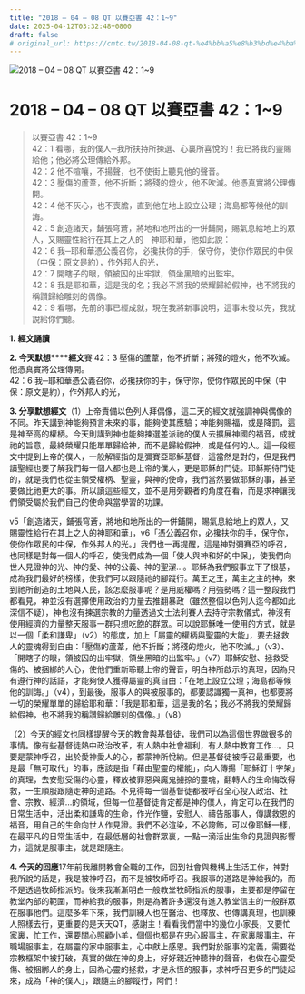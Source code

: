 ```yaml
---
title: "2018 – 04 – 08 QT 以賽亞書 42：1~9"
date: 2025-04-12T03:32:48+0800
draft: false
# original_url: https://cmtc.tw/2018-04-08-qt-%e4%bb%a5%e8%b3%bd%e4%ba%9e%e6%9b%b8-42%ef%bc%9a19
---
```


![2018 – 04 – 08 QT 以賽亞書 42：1\~9](/images/qt.jpg   "2018 – 04 – 08 QT 以賽亞書 42：1\~9")

# 2018 – 04 – 08 QT 以賽亞書 42：1\~9

> 以賽亞書 42：1\~9  
> 42：1 看哪，我的僕人─我所扶持所揀選、心裏所喜悅的！我已將我的靈賜給他；他必將公理傳給外邦。  
> 42：2 他不喧嚷，不揚聲，也不使街上聽見他的聲音。  
> 42：3 壓傷的蘆葦，他不折斷；將殘的燈火，他不吹滅。他憑真實將公理傳開。  
> 42：4 他不灰心，也不喪膽，直到他在地上設立公理；海島都等候他的訓誨。  
> 42：5 創造諸天，鋪張穹蒼，將地和地所出的一併鋪開，賜氣息給地上的眾人，又賜靈性給行在其上之人的　神耶和華，他如此說：  
> 42：6 我─耶和華憑公義召你，必攙扶你的手，保守你，使你作眾民的中保（中保：原文是約），作外邦人的光，  
> 42：7 開瞎子的眼，領被囚的出牢獄，領坐黑暗的出監牢。  
> 42：8 我是耶和華，這是我的名；我必不將我的榮耀歸給假神，也不將我的稱讚歸給雕刻的偶像。  
> 42：9 看哪，先前的事已經成就，現在我將新事說明，這事未發以先，我就說給你們聽。

**1.** **經文誦讀**

**2. 今天默想****經文**賽 42：3 壓傷的蘆葦，他不折斷；將殘的燈火，他不吹滅。他憑真實將公理傳開。  
42：6 我─耶和華憑公義召你，必攙扶你的手，保守你，使你作眾民的中保（中保：原文是約），作外邦人的光，

**3. 分享默想經文**（1）上帝責備以色列人拜偶像，這二天的經文就強調神與偶像的不同。昨天講到神能夠預言未來的事，能夠使其應驗；神能夠賜福，或是降罰，這是神至高的權柄。今天則講到神也能夠揀選差派祂的僕人去擴展神國的福音，成就祂的旨意，最終榮耀只能單單歸給神，而不是歸給假神，或是任何的人。這一段經文中提到上帝的僕人，一般解經指的是彌賽亞耶穌基督，這當然是對的，但是我們讀聖經也要了解我們每一個人都也是上帝的僕人，更是耶穌的門徒。耶穌期待門徒的，就是我們也從主領受權柄、聖靈，與神的使命，我們當然要做耶穌的事，甚至要做比祂更大的事。所以讀這些經文，並不是用旁觀者的角度在看，而是求神讓我們領受屬於我們自己的使命與當學習的功課。

v5「創造諸天，鋪張穹蒼，將地和地所出的一併鋪開，賜氣息給地上的眾人，又賜靈性給行在其上之人的神耶和華」，v6「憑公義召你，必攙扶你的手，保守你，使你作眾民的中保，作外邦人的光。」我們也一再提醒，這是神對彌賽亞的呼召，也同樣是對每一個人的呼召，使我們成為一個「使人與神和好的中保」，使我們向世人見證神的光、神的愛、神的公義、神的聖潔…。耶穌為我們服事立下了根基，成為我們最好的榜樣，使我們可以跟隨祂的腳蹤行。萬王之王，萬主之主的神，來到祂所創造的土地與人民，該怎麼服事呢？是用威權嗎？用強勢嗎？這一整段我們都看見，神並沒有選擇使用政治的力量去推翻暴政（雖然整個以色列人迄今都如此深信不疑），神也沒有揀選宗教的力量透過文士法利賽人去持守宗教儀式，神沒有使用經濟的力量整天服事一群只想吃飽的群眾。可以說耶穌唯一使用的方式，就是以一個「柔和謙卑」（v2）的態度，加上「屬靈的權柄與聖靈的大能」，要去拯救人的靈魂得到自由：「壓傷的蘆葦，他不折斷；將殘的燈火，他不吹滅。」（v3）、「開瞎子的眼，領被囚的出牢獄，領坐黑暗的出監牢。」（v7）耶穌安慰、拯救受傷的、被捆綁的人心，使他們重新聆聽上帝的聲音，明白神所啟示的真理，因為只有遵行神的話語，才能夠使人獲得屬靈的真自由：「在地上設立公理；海島都等候他的訓誨。」（v4），到最後，服事人的與被服事的，都要認識獨一真神，也都要將一切的榮耀單單的歸給耶和華：「我是耶和華，這是我的名；我必不將我的榮耀歸給假神，也不將我的稱讚歸給雕刻的偶像。」（v8）

（2）今天的經文也同樣提醒今天的教會與基督徒，我們可以為這個世界做很多的事情。像有些基督徒熱中政治改革，有人熱中社會福利，有人熱中教育工作…。只要是蒙神呼召，出於愛神愛人的心，都蒙神所悅納。但是基督徒被呼召最重要，也是最「無可取代」的事，應該是指「藉由聖靈的權能」，向人傳揚「耶穌釘十字架」的真理，去安慰受傷的心靈，釋放被罪惡與魔鬼擄掠的靈魂，翻轉人的生命悔改得救，一生順服跟隨走神的道路。不見得每一個基督徒都被呼召全心投入政治、社會、宗教、經濟…的領域，但每一位基督徒肯定都是神的僕人，肯定可以在我們的日常生活中，活出柔和謙卑的生命，作光作鹽，安慰人、禱告服事人，傳講救恩的福音，用自己的生命向世人作見證。我們不必渲染，不必誇飾，可以像耶穌一樣，在最平凡的日常生活中，在最低層的社會群眾裏，一點一滴活出生命的見證與影響力，這就是服事主，就是跟隨主。

**4. 今天的回應**17年前我離開教會全職的工作，回到社會與機構上生活工作，神對我所說的話是，我是被神呼召，而不是被牧師呼召。我服事的道路是神給我的，而不是透過牧師指派的。後來我漸漸明白一般教堂牧師指派的服事，主要都是停留在教堂內部的範圍，而神給我的服事，則是為著許多還沒有進入教堂信主的一般群眾在服事他們。這麼多年下來，我們訓練人也在醫治、也釋放、也傳講真理，也訓練人照樣去行，更重要的是天天QT，感謝主！看看我們當中的幾位小家長，又要忙家裏，忙工作，還要關心照顧小羊，個個也都是在忠心服事主，在家裏服事主，在職場服事主，在屬靈的家中服事主，心中獻上感恩。我們對於服事的定義，需要從宗教框架中被打破，真實的做在神的身上，好好親近神聽神的聲音，也做在心靈受傷、被捆綁人的身上，因為心靈的拯救，才是永恆的服事，求神呼召更多的門徒起來，成為「神的僕人」，跟隨主的腳蹤行，阿們！